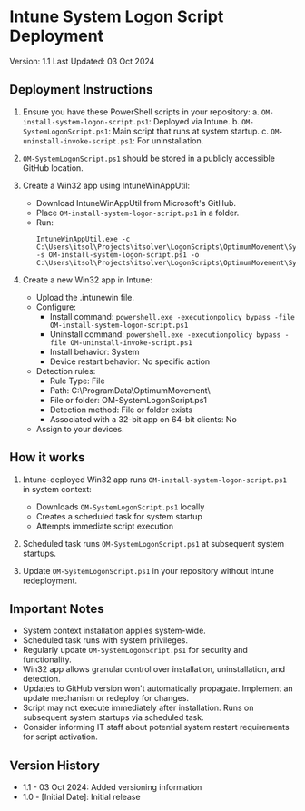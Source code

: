 # Intune System Logon Script Deployment

Version: 1.1
Last Updated: 03 Oct 2024

## Deployment Instructions

1. Ensure you have these PowerShell scripts in your repository:
   a. `OM-install-system-logon-script.ps1`: Deployed via Intune.
   b. `OM-SystemLogonScript.ps1`: Main script that runs at system startup.
   c. `OM-uninstall-invoke-script.ps1`: For uninstallation.

2. `OM-SystemLogonScript.ps1` should be stored in a publicly accessible GitHub location.

3. Create a Win32 app using IntuneWinAppUtil:
   - Download IntuneWinAppUtil from Microsoft's GitHub.
   - Place `OM-install-system-logon-script.ps1` in a folder.
   - Run:
     ```
     IntuneWinAppUtil.exe -c C:\Users\itsol\Projects\itsolver\LogonScripts\OptimumMovement\SystemLogonScript\src -s OM-install-system-logon-script.ps1 -o C:\Users\itsol\Projects\itsolver\LogonScripts\OptimumMovement\SystemLogonScript
     ```

4. Create a new Win32 app in Intune:
   - Upload the .intunewin file.
   - Configure:
     - Install command: `powershell.exe -executionpolicy bypass -file OM-install-system-logon-script.ps1`
     - Uninstall command: `powershell.exe -executionpolicy bypass -file OM-uninstall-invoke-script.ps1`
     - Install behavior: System
     - Device restart behavior: No specific action
   - Detection rules:
     - Rule Type: File
     - Path: C:\ProgramData\OptimumMovement\
     - File or folder: OM-SystemLogonScript.ps1
     - Detection method: File or folder exists
     - Associated with a 32-bit app on 64-bit clients: No
   - Assign to your devices.

## How it works

1. Intune-deployed Win32 app runs `OM-install-system-logon-script.ps1` in system context:
   - Downloads `OM-SystemLogonScript.ps1` locally
   - Creates a scheduled task for system startup
   - Attempts immediate script execution

2. Scheduled task runs `OM-SystemLogonScript.ps1` at subsequent system startups.

3. Update `OM-SystemLogonScript.ps1` in your repository without Intune redeployment.

## Important Notes

- System context installation applies system-wide.
- Scheduled task runs with system privileges.
- Regularly update `OM-SystemLogonScript.ps1` for security and functionality.
- Win32 app allows granular control over installation, uninstallation, and detection.
- Updates to GitHub version won't automatically propagate. Implement an update mechanism or redeploy for changes.
- Script may not execute immediately after installation. Runs on subsequent system startups via scheduled task.
- Consider informing IT staff about potential system restart requirements for script activation.


## Version History

- 1.1 - 03 Oct 2024: Added versioning information
- 1.0 - [Initial Date]: Initial release

